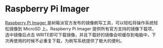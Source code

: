 # Raspberry Pi Imager

[Raspberry Pi Imager ](https://www.raspberrypi.org/downloads/)是树莓派官方发布的镜像刷写工具，可以轻松将操作系统轻松镜像到 MicroSD 上。Raspberry Pi Imager 提供所有官方支持的镜像下载项，选中镜像后点击 WRITE即可下载镜像，并且下载好的镜像会呗缓存到电脑中，下次再使用的时候不必重复下载，为刷写系统提供了极大的便利。
